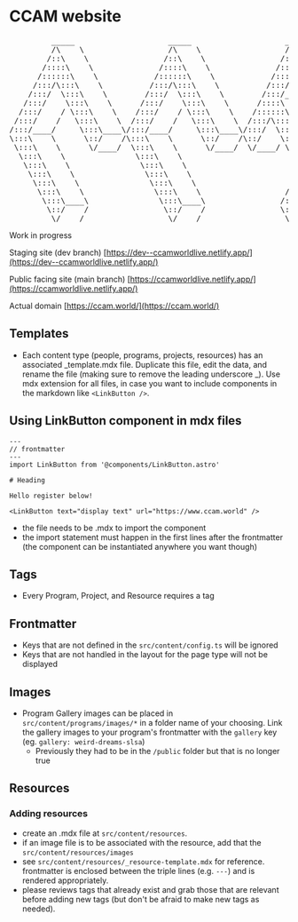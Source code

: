 # CCAM website

<pre>         _____                    _____                    _____                    _____          
         /\    \                  /\    \                  /\    \                  /\    \         
        /::\    \                /::\    \                /::\    \                /::\____\        
       /::::\    \              /::::\    \              /::::\    \              /::::|   |        
      /::::::\    \            /::::::\    \            /::::::\    \            /:::::|   |        
     /:::/\:::\    \          /:::/\:::\    \          /:::/\:::\    \          /::::::|   |        
    /:::/  \:::\    \        /:::/  \:::\    \        /:::/__\:::\    \        /:::/|::|   |        
   /:::/    \:::\    \      /:::/    \:::\    \      /::::\   \:::\    \      /:::/ |::|   |        
  /:::/    / \:::\    \    /:::/    / \:::\    \    /::::::\   \:::\    \    /:::/  |::|___|______  
 /:::/    /   \:::\    \  /:::/    /   \:::\    \  /:::/\:::\   \:::\    \  /:::/   |::::::::\    \ 
/:::/____/     \:::\____\/:::/____/     \:::\____\/:::/  \:::\   \:::\____\/:::/    |:::::::::\____\
\:::\    \      \::/    /\:::\    \      \::/    /\::/    \:::\  /:::/    /\::/    / ~~~~~/:::/    /
 \:::\    \      \/____/  \:::\    \      \/____/  \/____/ \:::\/:::/    /  \/____/      /:::/    / 
  \:::\    \               \:::\    \                       \::::::/    /               /:::/    /  
   \:::\    \               \:::\    \                       \::::/    /               /:::/    /   
    \:::\    \               \:::\    \                      /:::/    /               /:::/    /    
     \:::\    \               \:::\    \                    /:::/    /               /:::/    /     
      \:::\    \               \:::\    \                  /:::/    /               /:::/    /      
       \:::\____\               \:::\____\                /:::/    /               /:::/    /       
        \::/    /                \::/    /                \::/    /                \::/    /        
         \/____/                  \/____/                  \/____/                  \/____/     </pre>

Work in progress

Staging site (dev branch)
[https://dev--ccamworldlive.netlify.app/](https://dev--ccamworldlive.netlify.app/)

Public facing site (main branch)
[https://ccamworldlive.netlify.app/](https://ccamworldlive.netlify.app/)

Actual domain
[https://ccam.world/](https://ccam.world/)

## Templates

-   Each content type (people, programs, projects, resources) has an associated _template.mdx file. Duplicate this file, edit the data, and rename the file (making sure to remove the leading underscore _). Use mdx extension for all files, in case you want to include components in the markdown like `<LinkButton />`.

## Using LinkButton component in mdx files

<!-- prettier-ignore-start -->
```mdx
---
// frontmatter
---
import LinkButton from '@components/LinkButton.astro'

# Heading

Hello register below!

<LinkButton text="display text" url="https://www.ccam.world" />
```
<!-- prettier-ignore-end -->

-   the file needs to be .mdx to import the component
-   the import statement must happen in the first lines after the frontmatter (the component can be instantiated anywhere you want though)

## Tags

-   Every Program, Project, and Resource requires a tag

## Frontmatter

-   Keys that are not defined in the `src/content/config.ts` will be ignored
-   Keys that are not handled in the layout for the page type will not be displayed

## Images

<!-- -   Images must have lowercase file extensions [(issue 20)](https://github.com/parkerdavis1/CCAM/issues/20) -->

-   Program Gallery images can be placed in `src/content/programs/images/*` in a folder name of your choosing. Link the gallery images to your program's frontmatter with the `gallery` key (eg. `gallery: weird-dreams-slsa`)
    -   Previously they had to be in the `/public` folder but that is no longer true

## Resources

### Adding resources

-   create an .mdx file at `src/content/resources`.
-   if an image file is to be associated with the resource, add that the `src/content/resources/images`
-   see `src/content/resources/_resource-template.mdx` for reference. frontmatter is enclosed between the triple lines (e.g. `---`) and is rendered appropriately.
-   please reviews tags that already exist and grab those that are relevant before adding new tags (but don't be afraid to make new tags as needed).
